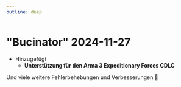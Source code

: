```yaml
---
outline: deep
---
```


# "Bucinator" 2024-11-27

- Hinzugefügt
  - **Unterstützung für den Arma 3 Expeditionary Forces CDLC**

Und viele weitere Fehlerbehebungen und Verbesserungen 🙂
